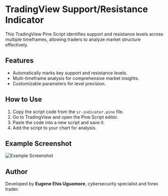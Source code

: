 # TradingView Support/Resistance Indicator  

This TradingView Pine Script identifies support and resistance levels across multiple timeframes, allowing traders to analyze market structure effectively.  

## Features  
- Automatically marks key support and resistance levels.  
- Multi-timeframe analysis for comprehensive market insights.  
- Customizable parameters for level precision.  

## How to Use  
1. Copy the script code from the `sr-indicator.pine` file.  
2. Go to TradingView and open the Pine Script editor.  
3. Paste the code into a new script and save it.  
4. Add the script to your chart for analysis.  

## Example Screenshot  
![Example Screenshot](example-screenshot.png)

## Author  
Developed by **Eugene Ehis Uguomore**, cybersecurity specialist and forex trader.
